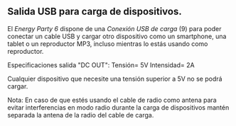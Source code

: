 ## Salida USB para carga de dispositivos.

El *Energy Party 6* dispone de una *Conexión USB de carga* (9) para poder conectar un cable USB y cargar otro dispositivo como un smartphone, una tablet o un reproductor MP3, incluso mientras lo estás usando como reproductor.

Especificaciones salida "DC OUT": 
Tensión= 5V 
Intensidad= 2A

Cualquier dispositivo que necesite una tensión superior a 5V no se podrá cargar.

Nota: En caso de que estés usando el cable de radio como antena para evitar interferencias en modo radio durante la carga de dispositivos mantén separada la antena de la radio del cable de carga.
